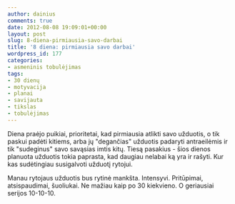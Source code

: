 ```yaml
---
author: dainius
comments: true
date: 2012-08-08 19:09:01+00:00
layout: post
slug: 8-diena-pirmiausia-savo-darbai
title: '8 diena: pirmiausia savo darbai'
wordpress_id: 177
categories:
- asmeninis tobulėjimas
tags:
- 30 dienų
- motyvacija
- planai
- savijauta
- tikslas
- tobulėjimas
---
```


Diena praėjo puikiai, prioritetai, kad pirmiausia atlikti savo užduotis, o tik paskui padėti kitiems, arba jų "degančias" užduotis padaryti antraeilėmis ir tik "sudeginus" savo savąsias imtis kitų. Tiesą pasakius - šios dienos planuota užduotis tokia paprasta, kad daugiau nelabai ką yra ir rašyti. Kur kas sudėtingiau susigalvoti užduotį rytojui.

Manau rytojaus užduotis bus rytinė mankšta. Intensyvi. Pritūpimai, atsispaudimai, šuoliukai. Ne mažiau kaip po 30 kiekvieno. O geriausiai serijos 10-10-10.
